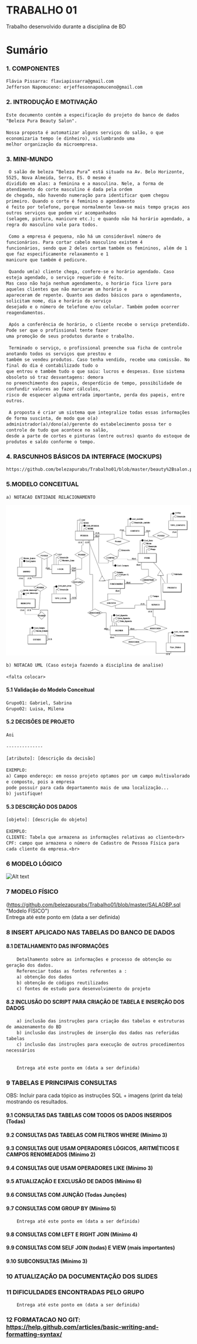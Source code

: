 # TRABALHO 01
Trabalho desenvolvido durante a disciplina de BD

# Sumário


### 1. COMPONENTES <br>

	Flávia Pissarra: flaviapissarra@gmail.com
	Jefferson Napomuceno: erjeffesonnapomuceno@gmail.com

### 2. INTRODUÇÃO E MOTIVAÇÃO <br>
	
	Este documento contém a especificação do projeto do banco de dados "Beleza Pura Beauty Salon".
	
	Nossa proposta é automatizar alguns serviços do salão, o que economizaria tempo (e dinheiro), vislumbrando uma
	melhor organização da microempresa.

### 3. MINI-MUNDO <br>

	 O salão de beleza “Beleza Pura” está situado na Av. Belo Horizonte, 5525, Nova Almeida, Serra, ES. O mesmo é
	dividido em alas: a feminina e a masculina. Nele, a forma de atendimento do corte masculino é dada pela ordem
	de chegada, não havendo numeração para identificar quem chegou primeiro. Quando o corte é feminino o agendamento
	é feito por telefone, porque normalmente leva-se mais tempo graças aos outros serviços que podem vir acompanhados
	(selagem, pintura, manicure etc.); e quando não há horário agendado, a regra do masculino vale para todos.

	 Como a empresa é pequena, não há um considerável número de funcionários. Para cortar cabelo masculino existem 4
	funcionários, sendo que 2 deles cortam também os femininos, além de 1 que faz especificamente relaxamento e 1
	manicure que também é pedicure.
	
	 Quando um(a) cliente chega, confere-se o horário agendado. Caso esteja agendado, o serviço requerido é feito.
	Mas caso não haja nenhum agendamento, o horário fica livre para aqueles clientes que não marcaram um horário e
	apareceram de repente. Quanto aos dados básicos para o agendamento, solicitam nome, dia e horário do serviço
	desejado e o número de telefone e/ou celular. Também podem ocorrer reagendamentos.
	
	 Após a conferência de horário, o cliente recebe o serviço pretendido. Pode ser que o profissional tente fazer
	uma promoção de seus produtos durante o trabalho.
	
	 Terminado o serviço, o profissional preenche sua ficha de controle anotando todos os serviços que prestou e
	também se vendeu produtos. Caso tenha vendido, recebe uma comissão. No final do dia é contabilizado tudo o
	que entrou e também tudo o que saiu: lucros e despesas. Esse sistema obsoleto só traz desvantagens: demora
	no preenchimento dos papeis, desperdício de tempo, possibilidade de confundir valores ao fazer cálculos, 
	risco de esquecer alguma entrada importante, perda dos papeis, entre outros.
	  
	 A proposta é criar um sistema que integralize todas essas informações de forma suscinta, de modo que o(a)
	administrador(a)/dono(a)/gerente do estabelecimento possa ter o controle de tudo que acontece no salão,
	desde a parte de cortes e pinturas (entre outros) quanto do estoque de produtos e saldo conforme o tempo.

### 4. RASCUNHOS BÁSICOS DA INTERFACE (MOCKUPS)<br>

	https://github.com/belezapurabs/Trabalho01/blob/master/beauty%2Bsalon.pdf

### 5.MODELO CONCEITUAL<br>
    a) NOTACAO ENTIDADE RELACIONAMENTO
    
![Alt text](https://github.com/belezapurabs/Trabalho01/blob/master/Conceitual_1.png)
    
    b) NOTACAO UML (Caso esteja fazendo a disciplina de analise)

    <falta colocar>

#### 5.1 Validação do Modelo Conceitual

    Grupo01: Gabriel, Sabrina
    Grupo02: Luisa, Milena
    
#### 5.2 DECISÕES DE PROJETO
    
    Aoi
    
    --------------
    
    [atributo]: [descrição da decisão]
    
    EXEMPLO:
    a) Campo endereço: em nosso projeto optamos por um campo multivalorado e composto, pois a empresa 
    pode possuir para cada departamento mais de uma localização... 
    b) justifique!

#### 5.3 DESCRIÇÃO DOS DADOS 
    [objeto]: [descrição do objeto]
    
    EXEMPLO:
    CLIENTE: Tabela que armazena as informações relativas ao cliente<br>
    CPF: campo que armazena o número de Cadastro de Pessoa Física para cada cliente da empresa.<br>


### 6	MODELO LÓGICO<br>
![Alt text](https://github.com/belezapurabs/Trabalho01/blob/master/L%C3%B3gico_1.png "Modelo LÓGICO")
### 7	MODELO FÍSICO<br>
(https://github.com/belezapurabs/Trabalho01/blob/master/SALAOBP.sql "Modelo FÍSICO")<br>
        Entrega até este ponto em (data a ser definida)
        
 
### 8	INSERT APLICADO NAS TABELAS DO BANCO DE DADOS<br>
#### 8.1 DETALHAMENTO DAS INFORMAÇÕES
        Detalhamento sobre as informações e processo de obtenção ou geração dos dados.
        Referenciar todas as fontes referentes a :
        a) obtenção dos dados
        b) obtenção de códigos reutilizados
        c) fontes de estudo para desenvolvimento do projeto
        
#### 8.2 INCLUSÃO DO SCRIPT PARA CRIAÇÃO DE TABELA E INSERÇÃO DOS DADOS
        a) inclusão das instruções para criação das tabelas e estruturas de amazenamento do BD
        b) inclusão das instruções de inserção dos dados nas referidas tabelas
        c) inclusão das instruções para execução de outros procedimentos necessários


        Entrega até este ponto em (data a ser definida)
        
### 9	TABELAS E PRINCIPAIS CONSULTAS<br>
OBS: Incluir para cada tópico as instruções SQL + imagens (print da tela) mostrando os resultados.<br>
#### 9.1	CONSULTAS DAS TABELAS COM TODOS OS DADOS INSERIDOS (Todas) <br>
#### 9.2	CONSULTAS DAS TABELAS COM FILTROS WHERE (Mínimo 3) <br>
#### 9.3	CONSULTAS QUE USAM OPERADORES LÓGICOS, ARITMÉTICOS E CAMPOS RENOMEADOS (Mínimo 2)<br>
#### 9.4	CONSULTAS QUE USAM OPERADORES LIKE (Mínimo 3)  <br>
#### 9.5	ATUALIZAÇÃO E EXCLUSÃO DE DADOS (Mínimo 6)<br>
#### 9.6	CONSULTAS COM JUNÇÃO (Todas Junções)<br>
#### 9.7	CONSULTAS COM GROUP BY (Mínimo 5)<br>
        Entrega até este ponto em (data a ser definida)
        
#### 9.8	CONSULTAS COM LEFT E RIGHT JOIN (Mínimo 4) <br>
#### 9.9	CONSULTAS COM SELF JOIN (todas) E VIEW (mais importantes) <br>
#### 9.10	SUBCONSULTAS (Mínimo 3) <br>
### 10	ATUALIZAÇÃO DA DOCUMENTAÇÃO DOS SLIDES<br>
### 11	DIFICULDADES ENCONTRADAS PELO GRUPO<br>

        Entrega até este ponto em (data a ser definida)
        
### 12  FORMATACAO NO GIT: https://help.github.com/articles/basic-writing-and-formatting-syntax/
